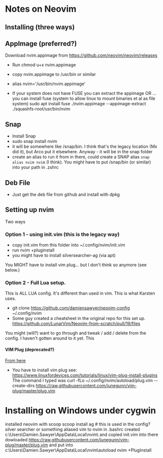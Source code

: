 # Notes on Neovim

## Installing (three ways)

## AppImage (preferred?)

Download nvim.appimage from https://github.com/neovim/neovim/releases
- Run chmod u+x nvim.appimage 
- copy nvim.appimage to /usr/bin or similar 
- alias nvim='/usr/bin/nvim.appimage'

- If your system does not have FUSE you can extract the appimage OR ... you can install fuse (system to allow linux to mount binaries et al as file system) sudo apt install fuse
./nvim.appimage --appimage-extract
./squashfs-root/usr/bin/nvim



## Snap
- Install Snap
- sudo snap install nvim
- it will be somewhere like /snap/bin. I think that's the legacy location (Mx did it), but Arco put it elsewhere. Anyway - it will be in the snap folder
- create an alias to run it from in there, could create a SNAP alias ```snap alias nvim nvim``` (I think). You might have to put /snap/bin (or similar) into your path in .zshrc

## Deb File
- Just get the deb file from github and install with dpkg


## Setting up nvim
Two ways
### Option 1 - using init.vim (this is the legacy way)
- copy init.vim from this folder into ~/.config/nvim/init.vim
- run nvim +pluginstall
- you might have to install silversearcher-ag (via apt)

You MIGHT have to install vim plug... but I don't think so anymore (see below.)

### Option 2 - Full Lua setup. 
This is ALL LUA config. It's different than used in vim. This is what Karsten uses.
- git clone https://github.com/damiensawyer/neovim-config ~/.config/nvim
- Some guy created a cheatsheet in the original repo for this set up. https://github.com/LunarVim/Neovim-from-scratch/pull/19/files

You might (will?) want to go through and tweak / add / delete from the config. I haven't gotten around to it yet. This

#### VIM Plug (deprecated?)
[From here](https://betterprogramming.pub/setting-up-neovim-for-web-development-in-2020-d800de3efacd)
- You have to install vim plug
see:
https://www.linuxfordevices.com/tutorials/linux/vim-plug-install-plugins
The command I typed was 
curl -fLo ~/.config/nvim/autoload/plug.vim --create-dirs https://raw.githubusercontent.com/junegunn/vim-plug/master/plug.vim

# Installing on Windows under cygwin
installed neovim with scoop
scoop install ag # this is used in the config? silver searcher or something
aliased vim to nvim in .bashrc
created c:\Users\Damien.Sawyer\AppData\Local\nvim\ and copied init.vim into there
dowloaded https://raw.githubusercontent.com/junegunn/vim-plug/master/plug.vim and put into c:\Users\Damien.Sawyer\AppData\Local\nvim\autoload
nvim +PlugInstall

